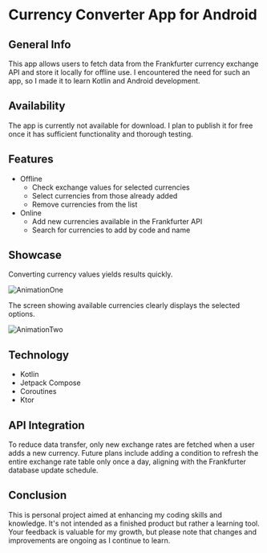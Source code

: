 # Currency Converter App for Android
## General Info
This app allows users to fetch data from the Frankfurter currency exchange API and store it locally for offline use. I encountered the need for such an app, so I made it to learn Kotlin and Android development.

## Availability
The app is currently not available for download. I plan to publish it for free once it has sufficient functionality and thorough testing.

## Features
- Offline
  - Check exchange values for selected currencies
  - Select currencies from those already added
  - Remove currencies from the list
- Online
  - Add new currencies available in the Frankfurter API
  - Search for currencies to add by code and name
## Showcase
Converting currency values yields results quickly.

![AnimationOne](https://github.com/Kwanciarz/CurrencyConverter/assets/42122846/3178d8d2-eb42-4141-b5ef-98fded4d7a22)

The screen showing available currencies clearly displays the selected options.

![AnimationTwo](https://github.com/Kwanciarz/CurrencyConverter/assets/42122846/db834ae9-14c0-4136-9680-348ea2ede570)

## Technology
- Kotlin
- Jetpack Compose
- Coroutines
- Ktor

## API Integration
To reduce data transfer, only new exchange rates are fetched when a user adds a new currency. Future plans include adding a condition to refresh the entire exchange rate table only once a day, aligning with the Frankfurter database update schedule.

## Conclusion
This is personal project aimed at enhancing my coding skills and knowledge. It's not intended as a finished product but rather a learning tool. Your feedback is valuable for my growth, but please note that changes and improvements are ongoing as I continue to learn.
